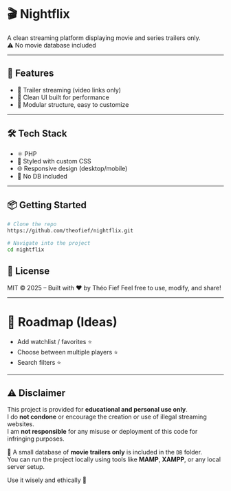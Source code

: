 # 🎬 Nightflix

A clean streaming platform displaying movie and series trailers only.  
⚠️ No movie database included

---

## 🌟 Features
- 🎥 Trailer streaming (video links only)
- 💾 Clean UI built for performance
- 🧩 Modular structure, easy to customize

---

## 🛠️ Tech Stack

- ⚛️ PHP
- 🧱 Styled with custom CSS
- 🌐 Responsive design (desktop/mobile)
- 🚫 No DB included

---

## 📦 Getting Started

```bash
# Clone the repo
https://github.com/theofief/nightflix.git

# Navigate into the project
cd nightflix
```

## 📄 License

MIT © 2025 – Built with ❤️ by Théo Fief
Feel free to use, modify, and share!

---

# 🚀 Roadmap (Ideas)
  - Add watchlist / favorites ⭐
  -	Choose between multiple players ⭐
  -	Search filters ⭐

---

## ⚠️ Disclaimer

This project is provided for **educational and personal use only**.  
I do **not condone** or encourage the creation or use of illegal streaming websites.  
I am **not responsible** for any misuse or deployment of this code for infringing purposes.

📁 A small database of **movie trailers only** is included in the `DB` folder.  
You can run the project locally using tools like **MAMP**, **XAMPP**, or any local server setup.

Use it wisely and ethically 🙏
